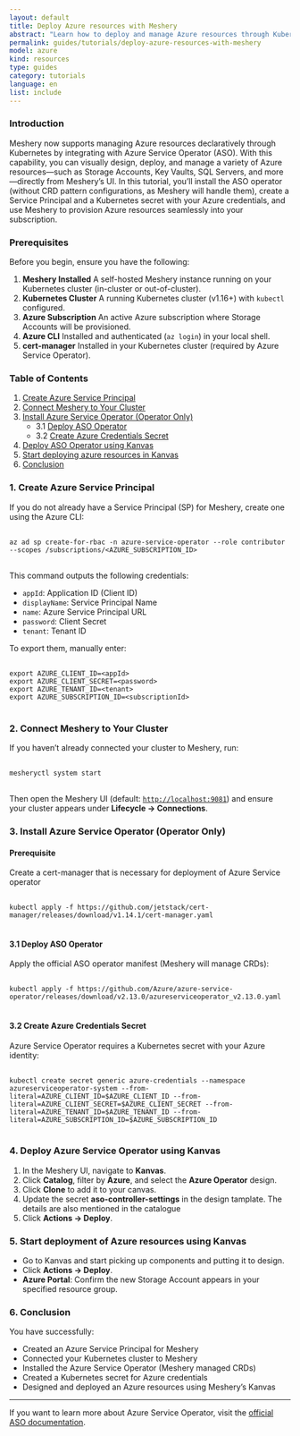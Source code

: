 ```yaml
---
layout: default
title: Deploy Azure resources with Meshery
abstract: "Learn how to deploy and manage Azure resources through Kubernetes with Meshery, utilizing ASO operator to enhance cloud resource management"
permalink: guides/tutorials/deploy-azure-resources-with-meshery
model: azure
kind: resources
type: guides
category: tutorials
language: en
list: include
---
```


### Introduction

Meshery now supports managing Azure resources declaratively through Kubernetes by integrating with Azure Service Operator (ASO). With this capability, you can visually design, deploy, and manage a variety of Azure resources—such as Storage Accounts, Key Vaults, SQL Servers, and more—directly from Meshery’s UI. In this tutorial, you’ll install the ASO operator (without CRD pattern configurations, as Meshery will handle them), create a Service Principal and a Kubernetes secret with your Azure credentials, and use Meshery to provision Azure resources seamlessly into your subscription.


### Prerequisites

Before you begin, ensure you have the following:

1. **Meshery Installed**
   A self-hosted Meshery instance running on your Kubernetes cluster (in-cluster or out-of-cluster).
2. **Kubernetes Cluster**
   A running Kubernetes cluster (v1.16+) with `kubectl` configured.
3. **Azure Subscription**
   An active Azure subscription where Storage Accounts will be provisioned.
4. **Azure CLI**
   Installed and authenticated (`az login`) in your local shell.
5. **cert-manager**
   Installed in your Kubernetes cluster (required by Azure Service Operator).


### Table of Contents

1. [Create Azure Service Principal](#1-create-azure-service-principal)
2. [Connect Meshery to Your Cluster](#2-connect-meshery-to-your-cluster)
3. [Install Azure Service Operator (Operator Only)](#3-install-azure-service-operator-operator-only)
   * 3.1 [Deploy ASO Operator](#31-deploy-aso-operator)
   * 3.2 [Create Azure Credentials Secret](#32-create-azure-credentials-secret)
4. [Deploy ASO Operator using Kanvas](#4-deploy-aso-using-kanvas)
5. [Start deploying azure resources in Kanvas](#5-start-deployment-of-azure-resources-using-kanvas)
6. [Conclusion](#6-conclusion)

### 1. Create Azure Service Principal

If you do not already have a Service Principal (SP) for Meshery, create one using the Azure CLI:

<pre class="codeblock-pre"><div class="codeblock">
<code class="clipboardjs">az ad sp create-for-rbac -n azure-service-operator --role contributor --scopes /subscriptions/&lt;AZURE_SUBSCRIPTION_ID&gt;
</code>
</div></pre>

This command outputs the following credentials:

* `appId`: Application ID (Client ID)
* `displayName`: Service Principal Name
* `name`: Azure Service Principal URL
* `password`: Client Secret
* `tenant`: Tenant ID

To export them, manually enter:

<pre class="codeblock-pre"><div class="codeblock">
<code class="clipboardjs">export AZURE_CLIENT_ID=&lt;appId&gt;
export AZURE_CLIENT_SECRET=&lt;password&gt;
export AZURE_TENANT_ID=&lt;tenant&gt;
export AZURE_SUBSCRIPTION_ID=&lt;subscriptionId&gt;
</code>
</div></pre>


### 2. Connect Meshery to Your Cluster

If you haven’t already connected your cluster to Meshery, run:

<pre class="codeblock-pre"><div class="codeblock">
<code class="clipboardjs">mesheryctl system start
</code>
</div></pre>


Then open the Meshery UI (default: [`http://localhost:9081`](http://localhost:9081)) and ensure your cluster appears under **Lifecycle → Connections**.



### 3. Install Azure Service Operator (Operator Only)

#### Prerequisite

Create a cert-manager that is necessary for deployment of Azure Service operator

<pre class="codeblock-pre"><div class="codeblock">
<code class="clipboardjs">kubectl apply -f https://github.com/jetstack/cert-manager/releases/download/v1.14.1/cert-manager.yaml
</code>
</div></pre>


#### 3.1 Deploy ASO Operator

Apply the official ASO operator manifest (Meshery will manage CRDs):

<pre class="codeblock-pre"><div class="codeblock">
<code class="clipboardjs">kubectl apply -f https://github.com/Azure/azure-service-operator/releases/download/v2.13.0/azureserviceoperator_v2.13.0.yaml
</code>
</div></pre>

#### 3.2 Create Azure Credentials Secret

Azure Service Operator requires a Kubernetes secret with your Azure identity:

<pre class="codeblock-pre"><div class="codeblock">
<code class="clipboardjs">kubectl create secret generic azure-credentials --namespace azureserviceoperator-system --from-literal=AZURE_CLIENT_ID=$AZURE_CLIENT_ID --from-literal=AZURE_CLIENT_SECRET=$AZURE_CLIENT_SECRET --from-literal=AZURE_TENANT_ID=$AZURE_TENANT_ID --from-literal=AZURE_SUBSCRIPTION_ID=$AZURE_SUBSCRIPTION_ID
</code>
</div></pre>


### 4. Deploy Azure Service Operator using Kanvas

1. In the Meshery UI, navigate to **Kanvas**.
2. Click **Catalog**, filter by **Azure**, and select the **Azure Operator** design.
3. Click **Clone** to add it to your canvas.
4. Update the secret **aso-controller-settings** in the design tamplate. The details are also mentioned in the catalogue
5. Click **Actions → Deploy**.



### 5. Start deployment of Azure resources using Kanvas

* Go to Kanvas and start picking up components and putting it to design.
* Click **Actions → Deploy**.
* **Azure Portal**: Confirm the new Storage Account appears in your specified resource group.



### 6. Conclusion

You have successfully:

* Created an Azure Service Principal for Meshery
* Connected your Kubernetes cluster to Meshery
* Installed the Azure Service Operator (Meshery managed CRDs)
* Created a Kubernetes secret for Azure credentials
* Designed and deployed an Azure resources using Meshery’s Kanvas

---

If you want to learn more about Azure Service Operator, visit the [official ASO documentation](https://azure.github.io/azure-service-operator/).
